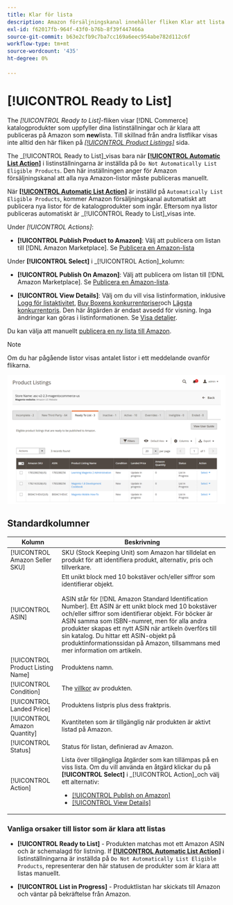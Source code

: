 ```yaml
---
title: Klar för lista
description: Amazon försäljningskanal innehåller fliken Klar att lista som hjälper dig att granska Commerce-produkter som uppfyller kraven men som inte listas automatiskt.
exl-id: f62017fb-964f-43f0-b76b-8f39f447466a
source-git-commit: b63e2cfb9c7ba7cc169a6eec954abe782d112c6f
workflow-type: tm+mt
source-wordcount: '435'
ht-degree: 0%

---
```


# [!UICONTROL Ready to List]

The _[!UICONTROL Ready to List]_-fliken visar [!DNL Commerce] katalogprodukter som uppfyller dina listinställningar och är klara att publiceras på Amazon som **new**lista. Till skillnad från andra listflikar visas inte alltid den här fliken på [_[!UICONTROL Product Listings]_](./managing-product-listings.md) sida.

The _[!UICONTROL Ready to List]_visas bara när [**[!UICONTROL Automatic List Action]**](./product-listing-actions.md) i listinställningarna är inställda på `Do Not Automatically List Eligible Products`. Den här inställningen anger för Amazon försäljningskanal att alla nya Amazon-listor måste publiceras manuellt.

När [**[!UICONTROL Automatic List Action]**](./product-listing-actions.md) är inställd på `Automatically List Eligible Products`, kommer Amazon försäljningskanal automatiskt att publicera nya listor för de katalogprodukter som ingår. Eftersom nya listor publiceras automatiskt är _[!UICONTROL Ready to List]_visas inte.

Under _[!UICONTROL Actions]_:

- **[!UICONTROL Publish Product to Amazon]**: Välj att publicera om listan till [!DNL Amazon Marketplace]. Se [Publicera en Amazon-lista](./publish-listings-manually.md)

Under **[!UICONTROL Select]** i _[!UICONTROL Action]_kolumn:

- **[!UICONTROL Publish On Amazon]**: Välj att publicera om listan till [!DNL Amazon Marketplace]. Se [Publicera en Amazon-lista](./publish-listings-manually.md).

- **[!UICONTROL View Details]**: Välj om du vill visa listinformation, inklusive [Logg för listaktivitet](./product-listing-details.md#listing-activity-log), [Buy Boxens konkurrentpriser](./product-listing-details.md#buy-box-competitor-pricing)och [Lägsta konkurrentpris](./product-listing-details.md#lowest-competitor-pricing). Den här åtgärden är endast avsedd för visning. Inga ändringar kan göras i listinformationen. Se [Visa detaljer](./product-listing-details.md).

Du kan välja att manuellt [publicera en ny lista till Amazon](./publish-listings-manually.md).

>[!NOTE]
>Om du har pågående listor visas antalet listor i ett meddelande ovanför flikarna.

![Klar att visas](assets/amazon-ready-to-list.png)

## Standardkolumner

| Kolumn | Beskrivning |
|---|---|
| [!UICONTROL Amazon Seller SKU] | SKU (Stock Keeping Unit) som Amazon har tilldelat en produkt för att identifiera produkt, alternativ, pris och tillverkare. |
| [!UICONTROL ASIN] | Ett unikt block med 10 bokstäver och/eller siffror som identifierar objekt.<br><br>ASIN står för [!DNL Amazon Standard Identification Number]. Ett ASIN är ett unikt block med 10 bokstäver och/eller siffror som identifierar objekt. För böcker är ASIN samma som ISBN-numret, men för alla andra produkter skapas ett nytt ASIN när artikeln överförs till sin katalog. Du hittar ett ASIN-objekt på produktinformationssidan på Amazon, tillsammans med mer information om artikeln. |
| [!UICONTROL Product Listing Name] | Produktens namn. |
| [!UICONTROL Condition] | The [villkor](./product-listing-condition.md) av produkten. |
| [!UICONTROL Landed Price] | Produktens listpris plus dess fraktpris. |
| [!UICONTROL Amazon Quantity] | Kvantiteten som är tillgänglig när produkten är aktivt listad på Amazon. |
| [!UICONTROL Status] | Status för listan, definierad av Amazon. |
| [!UICONTROL Action] | Lista över tillgängliga åtgärder som kan tillämpas på en viss lista. Om du vill använda en åtgärd klickar du på **[!UICONTROL Select]** i _[!UICONTROL Action]_och välj ett alternativ:<ul><li>[[!UICONTROL Publish on Amazon]](./publish-listings-manually.md)</li><li>[[!UICONTROL View Details]](./product-listing-details.md)</li></ul> |

### Vanliga orsaker till listor som är klara att listas

- **[!UICONTROL Ready to List]** - Produkten matchas mot ett Amazon ASIN och är schemalagd för listning. If [**[!UICONTROL Automatic List Action]**](./product-listing-actions.md) i listinställningarna är inställda på `Do Not Automatically List Eligible Products`, representerar den här statusen de produkter som är klara att listas manuellt.

- **[!UICONTROL List in Progress]** - Produktlistan har skickats till Amazon och väntar på bekräftelse från Amazon.
